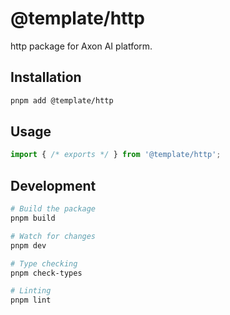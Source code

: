 # @template/http

http package for Axon AI platform.

## Installation

```bash
pnpm add @template/http
```

## Usage

```typescript
import { /* exports */ } from '@template/http';
```

## Development

```bash
# Build the package
pnpm build

# Watch for changes
pnpm dev

# Type checking
pnpm check-types

# Linting
pnpm lint
```
